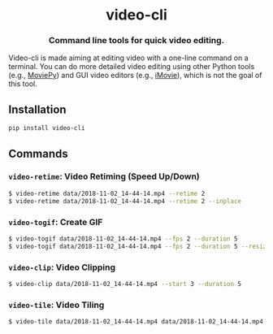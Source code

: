 <div align="center">
  <h1>video-cli</h1>
  <h3>Command line tools for quick video editing.</h3>
</div>


Video-cli is made aiming at editing video with a one-line
command on a terminal. You can do more detailed video editing using
other Python tools (e.g., [MoviePy](https://github.com/Zulko/moviepy))
and GUI video editors (e.g., [iMovie](https://www.apple.com/imovie/)),
which is not the goal of this tool.


## Installation

```bash
pip install video-cli
```


## Commands

### `video-retime`: **Video Retiming (Speed Up/Down)**

```bash
$ video-retime data/2018-11-02_14-44-14.mp4 --retime 2
$ video-retime data/2018-11-02_14-44-14.mp4 --retime 2 --inplace
```

### `video-togif`: **Create GIF**

```bash
$ video-togif data/2018-11-02_14-44-14.mp4 --fps 2 --duration 5
$ video-togif data/2018-11-02_14-44-14.mp4 --fps 2 --duration 5 --resize 0.5
```

### `video-clip`: **Video Clipping**

```bash
$ video-clip data/2018-11-02_14-44-14.mp4 --start 3 --duration 5
```

### `video-tile`: **Video Tiling**

```bash
$ video-tile data/2018-11-02_14-44-14.mp4 data/2018-11-02_14-44-14.mp4 --shape 1x2 -o tile.mp4
```
